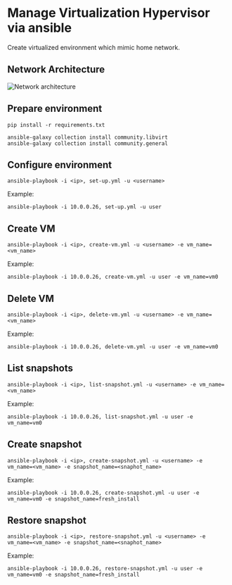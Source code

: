 # Manage Virtualization Hypervisor via ansible

Create virtualized environment which mimic home network. 

## Network Architecture
![Network architecture](/network.pn) 


## Prepare environment
```
pip install -r requirements.txt
```
```
ansible-galaxy collection install community.libvirt
ansible-galaxy collection install community.general
```

## Configure environment
```
ansible-playbook -i <ip>, set-up.yml -u <username>
```

Example:
```
ansible-playbook -i 10.0.0.26, set-up.yml -u user
```

## Create VM
```
ansible-playbook -i <ip>, create-vm.yml -u <username> -e vm_name=<vm_name>
```

Example:
```
ansible-playbook -i 10.0.0.26, create-vm.yml -u user -e vm_name=vm0
```

## Delete VM
```
ansible-playbook -i <ip>, delete-vm.yml -u <username> -e vm_name=<vm_name>
```

Example:
```
ansible-playbook -i 10.0.0.26, delete-vm.yml -u user -e vm_name=vm0
```

## List snapshots
```
ansible-playbook -i <ip>, list-snapshot.yml -u <username> -e vm_name=<vm_name>
```

Example:
```
ansible-playbook -i 10.0.0.26, list-snapshot.yml -u user -e vm_name=vm0
```


## Create snapshot
```
ansible-playbook -i <ip>, create-snapshot.yml -u <username> -e vm_name=<vm_name> -e snapshot_name=<snaphot_name>
```

Example:
```
ansible-playbook -i 10.0.0.26, create-snapshot.yml -u user -e vm_name=vm0 -e snapshot_name=fresh_install
```

## Restore snapshot
```
ansible-playbook -i <ip>, restore-snapshot.yml -u <username> -e vm_name=<vm_name> -e snapshot_name=<snaphot_name>
```

Example:
```
ansible-playbook -i 10.0.0.26, restore-snapshot.yml -u user -e vm_name=vm0 -e snapshot_name=fresh_install
```
